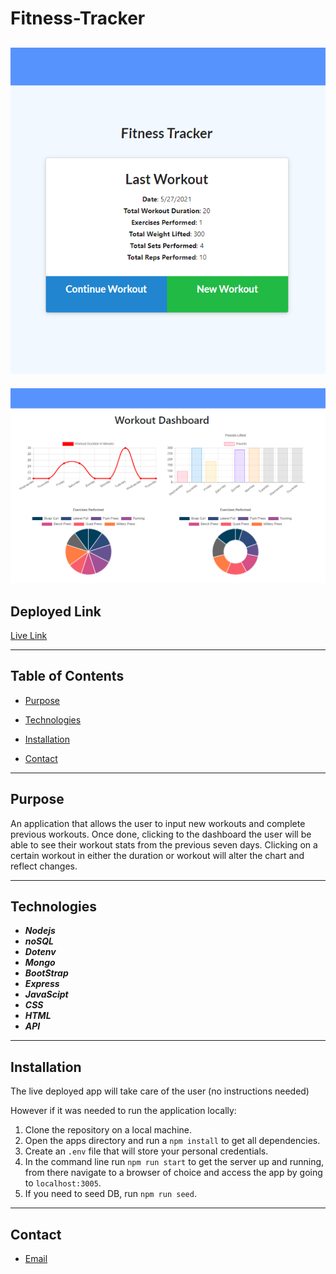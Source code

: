 # Fitness-Tracker


![image of app](https://github.com/MRomano84/fitness-tracker/blob/main/public/assets/ss1.PNG)
-----------------------------------------
![image of app](https://github.com/MRomano84/fitness-tracker/blob/main/public/assets/ss2.PNG)

## Deployed Link

[Live Link](https://stormy-spire-85331.herokuapp.com/)

-----------------------------------------
## Table of Contents

* [Purpose](#Purpose)

* [Technologies](#Technologies)

* [Installation](#Installation)

* [Contact](#Contact)

------------------------------------------
## Purpose

An application that allows the user to input new workouts and complete previous workouts. Once done, clicking to the dashboard the user will be able to see their workout stats from the previous seven days. Clicking on a certain workout in either the duration or workout will alter the chart and reflect changes. 

---------------------------------------------
## Technologies

* ***Nodejs***
* ***noSQL***
* ***Dotenv***
* ***Mongo***
* ***BootStrap*** 
* ***Express*** 
* ***JavaScipt***
* ***CSS***
* ***HTML***
* ***API***

--------------------------------------------
## Installation

The live deployed app will take care of the user (no instructions needed)

However if it was needed to run the application locally:

1. Clone the repository on a local machine.
2. Open the apps directory and run a `npm install` to get all dependencies.
3. Create an `.env` file that will store your personal credentials.
4. In the command line run `npm run start` to get the server up and running, from there navigate to a browser of choice and access the app by going to `localhost:3005`.
5. If you need to seed DB, run `npm run seed`.

--------------------------------------------
## Contact

* [Email](mailto:mathiasrok@gmail.com)
